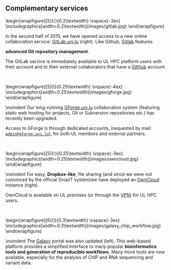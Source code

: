 ## Complementary services

\begin{wrapfigure}[5]{r}{0.2\textwidth}
  \vspace{-3ex}
  \includegraphics[width=0.2\textwidth]{images/gitlab.jpg}
\end{wrapfigure}

In the second half of 2015, we have opened access to a new online collaboration
service: [GitLab.uni.lu](https://gitlab.uni.lu) (right). Like Github, [Gitlab](https://gitlab.uni.lu)  features 
<!-- Its primary function is -->
__advanced Git repository management__.
<!-- 
and among its features we can highlight per-project issue tracking, wiki and easy to use continuous integration
([CI](https://about.gitlab.com/gitlab-ci/)). -->
The GitLab service is immediately available to UL HPC platform
users with their account and to their external collaborators that have a [GitHub](http://github.com) account.

&nbsp;

\begin{wrapfigure}[5]{l}{0.25\textwidth}
  \vspace{-4ex}
  \includegraphics[width=0.25\textwidth]{images/gforge.jpg}
\end{wrapfigure}

\noindent 
Our long-running [GForge.uni.lu](https://gforge.uni.lu) <!-- web-based project-management and --> collaboration system  (featuring static web hosting for projects, Git or Subversion  repositories etc.) has recently been upgraded.
<!-- As GitLab, it also provides Git project hosting, issue and task tracking but allows
also the creation of SVN repositories, discussion forums and mailing lists. Web-based source code browsing
for peer review is possible for both Git and SVN, although the functionality for Git is less advanced than
the one available on GitLab.
Its project __web site hosting__ feature, along with the support of __Git and Subversion__,  <!--, along with the messaging capabilities -->
Access to GForge is through dedicated accounts, (requested by mail: [`admin@gforge.uni.lu`](mailto:admin@gforge.uni.lu)), for both UL members and external partners.

&nbsp;

\begin{wrapfigure}[5]{r}{0.25\textwidth}
  \vspace{-3ex}
  \includegraphics[width=0.25\textwidth]{images/owncloud.jpg}
\end{wrapfigure}

\noindent
For easy, __Dropbox-like__, file sharing (and since we were not convinced by the official DropIT system)we have deployed an [OwnCloud](https://owncloud.uni.lu) instance (right). <!--, which provides online access to data through a clean web interface, user file encryption and group content sharing among a multitude of other features. -->
<!-- From its many capabilities we note: the possibility to connect to external storage (including Dropbox, Google
Drive, Amazon S3 and others), encrypt user files, group content sharing, integrated real-time collaborative
document editor, file viewer (for OpenDocument formats, PDF, photos and videos), address book, calendar and
task scheduler.  -->
OwnCloud is available on UL premises (or through the [VPN](https://vulcain.uni.lu)) for UL HPC users.
<!-- We will enable [federated cloud sharing](https://owncloud.org/federation/),
linking it to the future LCSB dedicated instances. -->

&nbsp;

\begin{wrapfigure}[6]{l}{0.3\textwidth}
  \vspace{-3ex}
  \includegraphics[width=0.3\textwidth]{images/galaxy_chip_workflow.jpg}
\end{wrapfigure}

\noindent
The [Galaxy](http://galaxy-server.uni.lu) portal was also updated (left). This web-based platform provides a simplified interface to many popular __bioinformatics tools and generation of reproducible workflows__. Many more tools are now available, especially for the analysis of ChIP and RNA sequencing and variant data. <!--For a quick start we provide example workflows for these analyses.-->

